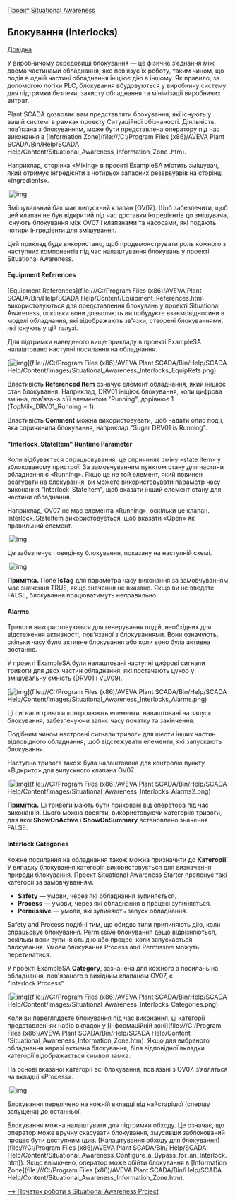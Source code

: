 [Проект Situational Awareness](README.md)

## Блокування (Interlocks)

[Довідка](file:///C:/Program%20Files%20(x86)/AVEVA%20Plant%20SCADA/Bin/Help/SCADA%20Help/Content/Situational_Awareness_Interlocks.htm)

У виробничому середовищі блокування — це фізичне з’єднання між двома частинами обладнання, яке пов’язує їх роботу, таким чином, що подія в одній частині обладнання ініціює дію в іншому. Як правило, за допомогою логіки PLC, блокування вбудовуються у виробничу систему для підтримки безпеки, захисту обладнання та мінімізації виробничих витрат.

Plant SCADA дозволяє вам представляти блокування, які існують у вашій системі в рамках проекту Ситуаційної обізнаності. Діяльність, пов’язана з блокуванням, може бути представлена оператору під час виконання в [Information Zone](file:///C:/Program Files (x86)/AVEVA Plant SCADA/Bin/Help/SCADA Help/Content/Situational_Awareness_Information_Zone .htm).

Наприклад, сторінка «Mixing» в проекті ExampleSA містить змішувач, який отримує інгредієнти з чотирьох запасних резервуарів на сторінці «Ingredients».

​                ![img](media/Situational_Awareness_Interlocks_Example1.png)            

Змішувальний бак має випускний клапан (OV07). Щоб забезпечити, щоб цей клапан не був відкритий під час доставки інгредієнтів до змішувача, існують блокування між OV07 і клапанами та насосами, які подають чотири інгредієнти для змішування.

Цей приклад буде використано, щоб продемонструвати роль кожного з наступних компонентів під час налаштування блокувань у проекті Situational Awareness.

#### Equipment References

[Equipment References](file:///C:/Program Files (x86)/AVEVA Plant SCADA/Bin/Help/SCADA Help/Content/Equipment_References.htm) використовуються для представлення блокувань у проекті Situational Awareness, оскільки вони дозволяють ви побудуєте взаємовідносини в моделі обладнання, які відображають зв’язки, створені блокуваннями, які існують у цій галузі.

Для підтримки наведеного вище прикладу в проекті ExampleSA налаштовано наступні посилання на обладнання.

[![img](media/Situational_Awareness_Interlocks_EquipRefs_thumb_600_600.png)](file:///C:/Program Files (x86)/AVEVA Plant SCADA/Bin/Help/SCADA Help/Content/images/Situational_Awareness_Interlocks_EquipRefs.png)                    

Властивість **Referenced Item** означує елемент обладнання, який ініціює стан блокування. Наприклад, DRV01 ініціює блокування, коли цифрова змінна, пов’язана з її елементом "Running", дорівнює 1 (TopMilk_DRV01_Running = 1).

Властивість **Comment** можна використовувати, щоб надати опис події, яка спричинила блокування, наприклад "Sugar DRV01 is Running".

#### "Interlock_StateItem" Runtime Parameter

Коли відбувається спрацьовування, це спричиняє зміну «state item» у зблокованому пристрої. За замовчуванням пунктом стану для частини обладнання є «Running». Якщо це не той елемент, який повинен реагувати на блокування, ви можете використовувати параметр часу виконання "Interlock_StateItem", щоб вказати інший елемент стану для частини обладнання.

Наприклад, OV07 не має елемента «Running», оскільки це клапан. Interlock_StateItem використовується, щоб вказати «Open» як правильний елемент.

​                        ![img](media/Situational_Awareness_Interlocks_RP.png)                    

Це забезпечує поведінку блокування, показану на наступній схемі.

​                        ![img](media/Situational_Awareness_Interlocks_Example2.png)                    

**Примітка.** Поле **IsTag** для параметра часу виконання за замовчуванням має значення TRUE, якщо значення не вказано. Якщо ви не введете FALSE, блокування працюватимуть неправильно.

#### Alarms

Тривоги використовуються для генерування подій, необхідних для відстеження активності, пов’язаної з блокуваннями. Вони означують, скільки часу було активне блокування або коли воно була активна востаннє.

У проекті ExampleSA були налаштовані наступні цифрові сигнали тривоги для двох частин обладнання, які постачають цукор у змішувальну ємність (DRV01 і VLV09).

[![img](media/Situational_Awareness_Interlocks_Alarms_thumb_600_600.png)](file:///C:/Program Files (x86)/AVEVA Plant SCADA/Bin/Help/SCADA Help/Content/images/Situational_Awareness_Interlocks_Alarms.png)                    

Ці сигнали тривоги контролюють елементи, налаштовані на запуск блокування, забезпечуючи запис часу початку та закінчення.

Подібним чином настроєні сигнали тривоги для шести інших частин відповідного обладнання, щоб відстежувати елементи, які запускають блокування.

Наступна тривога також була налаштована для контролю пункту «Відкрито» для випускного клапана OV07.

[![img](media/Situational_Awareness_Interlocks_Alarms2_thumb_600_600.png)](file:///C:/Program Files (x86)/AVEVA Plant SCADA/Bin/Help/SCADA Help/Content/images/Situational_Awareness_Interlocks_Alarms2.png)                    

**Примітка.** Ці тривоги мають бути приховані від оператора під час виконання. Цього можна досягти, використовуючи категорію тривоги, для якої **ShowOnActive** і **ShowOnSummary** встановлено значення FALSE.

#### Interlock Categories

Кожне посилання на обладнання також можна призначити до **Категорії**. У випадку блокування категорія використовується для визначення природи блокування. Проект Situational Awareness Starter пропонує такі категорії за замовчуванням.

- **Safety** — умови, через які обладнання зупиняється.
- **Process** — умови, через які обладнання в процесі зупиняється.
- **Permissive** — умови, які зупиняють запуск обладнання.

Safety and Process  подібні тим, що обидва типи припиняють дію, коли спрацьовує блокування. Permissive блокування дещо відрізняються, оскільки вони зупиняють дію або процес, коли запускається блокування. Умови блокування Process and Permissive можуть перетинатися.

У проекті ExampleSA **Category**, зазначена для кожного з посилань на обладнання, пов'язаного з вихідним клапаном OV07, є "Interlock.Process".

[![img](media/Situational_Awareness_Interlocks_Categories_thumb_600_600.png)](file:///C:/Program Files (x86)/AVEVA Plant SCADA/Bin/Help/SCADA Help/Content/images/Situational_Awareness_Interlocks_Categories.png)                    

Коли ви переглядаєте блокування під час виконання, ці категорії представлені як набір вкладок у [інформаційній зоні](file:///C:/Program Files (x86)/AVEVA Plant SCADA/Bin/Help/SCADA Help/Content /Situational_Awareness_Information_Zone.htm). Якщо для вибраного обладнання наразі активна блокування, біля відповідної вкладки категорії відображається символ замка.

На основі вказаної категорії всі блокування, пов’язані з OV07, з’являться на вкладці «Process».

​                        ![img](media/Situational_Awareness_Interlocks_InfoZone.png)                    

Блокування перелічено на кожній вкладці від найстарішої (спершу запущена) до останньої.

Блокування можна налаштувати для підтримки обходу. Це означає, що оператор може вручну скасувати блокування, змусивши заблокований процес бути доступним (див. [Налаштування обходу для блокування](file:///C:/Program Files (x86)/AVEVA Plant SCADA/Bin/ Help/SCADA Help/Content/Situational_Awareness_Configure_a_Bypass_for_an_Interlock.htm)). Якщо ввімкнено, оператор може обійти блокування в  [Information Zone](file:///C:/Program Files (x86)/AVEVA Plant SCADA/Bin/Help/SCADA Help/Content/Situational_Awareness_Information_Zone.htm).

[--> Початок роботи з Situational Awareness Project](gettingstarted.md)